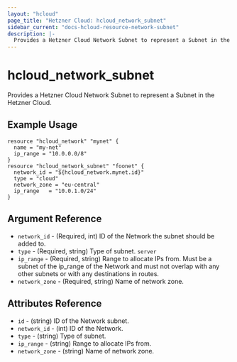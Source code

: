 ```yaml
---
layout: "hcloud"
page_title: "Hetzner Cloud: hcloud_network_subnet"
sidebar_current: "docs-hcloud-resource-network-subnet"
description: |-
  Provides a Hetzner Cloud Network Subnet to represent a Subnet in the Hetzner Cloud.
---
```


# hcloud_network_subnet

 Provides a Hetzner Cloud Network Subnet to represent a Subnet in the Hetzner Cloud.

## Example Usage

```hcl
resource "hcloud_network" "mynet" {
  name = "my-net"
  ip_range = "10.0.0.0/8"
}
resource "hcloud_network_subnet" "foonet" {
  network_id = "${hcloud_network.mynet.id}"
  type = "cloud"
  network_zone = "eu-central"
  ip_range   = "10.0.1.0/24"
}

```

## Argument Reference

- `network_id` - (Required, int) ID of the Network the subnet should be added to.
- `type` - (Required, string) Type of subnet. `server`
- `ip_range` - (Required, string) Range to allocate IPs from. Must be a subnet of the ip_range of the Network and must not overlap with any other subnets or with any destinations in routes.
- `network_zone` - (Required, string) Name of network zone.

## Attributes Reference

- `id` - (string) ID of the Network subnet.
- `network_id` - (int) ID of the Network.
- `type` - (string) Type of subnet.
- `ip_range` - (string) Range to allocate IPs from.
- `network_zone` - (string) Name of network zone.
